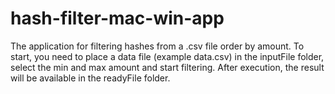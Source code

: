 # hash-filter-mac-win-app
The application for filtering hashes from a .csv file order by amount. To start, you need to place a data file (example data.csv) in the inputFile folder, select the min and max amount and start filtering. After execution, the result will be available in the readyFile folder.
